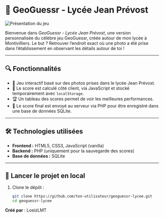 # 🎯 GeoGuessr - Lycée Jean Prévost

![Présentation du jeu](présentation.png)

Bienvenue dans *GeoGuessr - Lycée Jean Prévost*, une version personnalisée du célèbre jeu GeoGuessr, créée autour de mon lycée à Montivilliers. Le but ? Retrouver l’endroit exact où une photo a été prise dans l’établissement en observant les détails autour de toi !

---

## 🔍 Fonctionnalités

- 📸 Jeu interactif basé sur des photos prises dans le lycée Jean Prévost.
- 🧠 Le score est calculé côté client, via JavaScript et stocké temporairement avec `localStorage`.
- 🏆 Un tableau des scores permet de voir les meilleures performances.
- 🚀 Le score final est envoyé au serveur via PHP pour être enregistré dans une base de données SQLite.

---

## 🛠️ Technologies utilisées

- **Frontend :** HTML5, CSS3, JavaScript (vanilla)
- **Backend :** PHP (uniquement pour la sauvegarde des scores)
- **Base de données :** SQLite

---

## 🚀 Lancer le projet en local

1. Clone le dépôt :
   ```bash
   git clone https://github.com/ton-utilisateur/geoguessr-lycee.git
   cd geoguessr-lycee
**Créé par** : LoeizLMT
